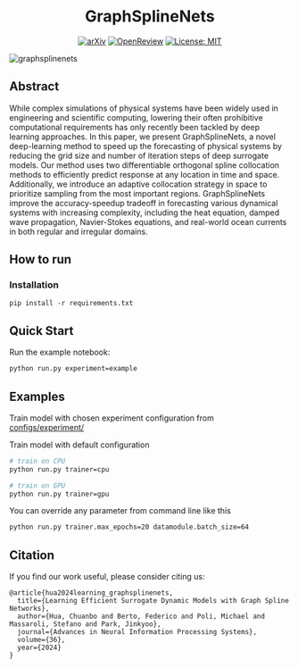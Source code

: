 <div align="center">

# GraphSplineNets

[![arXiv](https://img.shields.io/badge/arXiv-2310.16397-b31b1b.svg)](https://arxiv.org/abs/2310.16397) [![OpenReview](https://img.shields.io/badge/⚖️-OpenReview-8b1b16)](https://openreview.net/forum?id=MGPST5I9DO) 
[![License: MIT](https://img.shields.io/badge/License-MIT-red.svg)](https://opensource.org/licenses/MIT)

</div>

![graphsplinenets](https://github.com/user-attachments/assets/1d3a2018-c588-4b19-9b82-553e47f1b1eb)


## Abstract

While complex simulations of physical systems have been widely used in engineering and scientific computing, lowering their often prohibitive computational requirements has only recently been tackled by deep learning approaches. In this paper, we present GraphSplineNets, a novel deep-learning method to speed up the forecasting of physical systems by reducing the grid size and number of iteration steps of deep surrogate models. Our method uses two differentiable orthogonal spline collocation methods to efficiently predict response at any location in time and space. Additionally, we introduce an adaptive collocation strategy in space to prioritize sampling from the most important regions. GraphSplineNets improve the accuracy-speedup tradeoff in forecasting various dynamical systems with increasing complexity, including the heat equation, damped wave propagation, Navier-Stokes equations, and real-world ocean currents in both regular and irregular domains.


## How to run

### Installation

`pip install -r requirements.txt`

## Quick Start

Run the example notebook:
```bash
python run.py experiment=example
```

## Examples

Train model with chosen experiment configuration from [configs/experiment/](configs/experiment/)


Train model with default configuration

```bash
# train on CPU
python run.py trainer=cpu

# train on GPU
python run.py trainer=gpu
```

You can override any parameter from command line like this

```bash
python run.py trainer.max_epochs=20 datamodule.batch_size=64
```

## Citation

If you find our work useful, please consider citing us:

```text
@article{hua2024learning_graphsplinenets,
  title={Learning Efficient Surrogate Dynamic Models with Graph Spline Networks},
  author={Hua, Chuanbo and Berto, Federico and Poli, Michael and Massaroli, Stefano and Park, Jinkyoo},
  journal={Advances in Neural Information Processing Systems},
  volume={36},
  year={2024}
}
```

